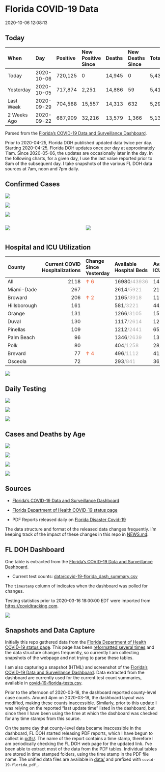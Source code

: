 Florida COVID-19 Data
================
2020-10-06 12:08:13

## Today

| When        | Day        | Positive | New Positive Since | Deaths | New Deaths Since | Total     |
| :---------- | :--------- | :------- | :----------------- | :----- | :--------------- | :-------- |
| Today       | 2020-10-06 | 720,125  | 0                  | 14,945 | 0                | 5,433,578 |
| Yesterday   | 2020-10-05 | 717,874  | 2,251              | 14,886 | 59               | 5,412,683 |
| Last Week   | 2020-09-29 | 704,568  | 15,557             | 14,313 | 632              | 5,290,116 |
| 2 Weeks Ago | 2020-09-22 | 687,909  | 32,216             | 13,579 | 1,366            | 5,132,342 |

Parsed from the [Florida’s COVID-19 Data and Surveillance
Dashboard](https://fdoh.maps.arcgis.com/apps/opsdashboard/index.html#/8d0de33f260d444c852a615dc7837c86).

Prior to 2020-04-25, Florida DOH published updated data twice per day.
Starting 2020-04-25, Florida DOH updates once per day at approximately
11am. Since 2020-05-06, the updates are occasionally later in the day.
In the following charts, for a given day, I use the last value reported
prior to 8am of the subsequent day. I take snapshots of the various FL
DOH data sources at 7am, noon and 7pm daily.

## Confirmed Cases

![](plots/covid-19-florida-daily-test-changes.png)

![](plots/covid-19-florida-deaths-by-day.png)

![](plots/covid-19-florida-county-top-6.png)

<div class="columns">

<div class="column is-full-mobile">

![](plots/covid-19-florida-testing.png)

</div>

<div class="column is-full-mobile">

![](plots/covid-19-florida-total-positive.png)

</div>

</div>

## Hospital and ICU Utilization

| County       | Current COVID Hospitalizations | Change Since Yesterday                  | Available Hospital Beds                      | Available ICU Beds                         |
| :----------- | -----------------------------: | :-------------------------------------- | :------------------------------------------- | :----------------------------------------- |
| All          |                           2118 | <span style="color: #EC4E20">↑ 6</span> | 16980<span style="color: #aaa">/43936</span> | 1444<span style="color: #aaa">/4626</span> |
| Miami-Dade   |                            267 |                                         | 2614<span style="color: #aaa">/5921</span>   | 210<span style="color: #aaa">/735</span>   |
| Broward      |                            206 | <span style="color: #EC4E20">↑ 2</span> | 1165<span style="color: #aaa">/3918</span>   | 116<span style="color: #aaa">/341</span>   |
| Hillsborough |                            161 |                                         | 581<span style="color: #aaa">/3221</span>    | 44<span style="color: #aaa">/333</span>    |
| Orange       |                            131 |                                         | 1266<span style="color: #aaa">/3105</span>   | 151<span style="color: #aaa">/253</span>   |
| Duval        |                            130 |                                         | 1117<span style="color: #aaa">/2614</span>   | 120<span style="color: #aaa">/345</span>   |
| Pinellas     |                            109 |                                         | 1212<span style="color: #aaa">/2441</span>   | 65<span style="color: #aaa">/227</span>    |
| Palm Beach   |                             96 |                                         | 1346<span style="color: #aaa">/2639</span>   | 139<span style="color: #aaa">/261</span>   |
| Polk         |                             80 |                                         | 404<span style="color: #aaa">/1258</span>    | 28<span style="color: #aaa">/145</span>    |
| Brevard      |                             77 | <span style="color: #EC4E20">↑ 4</span> | 496<span style="color: #aaa">/1112</span>    | 41<span style="color: #aaa">/124</span>    |
| Osceola      |                             72 |                                         | 293<span style="color: #aaa">/841</span>     | 36<span style="color: #aaa">/87</span>     |

![](plots/covid-19-florida-icu-usage.png)

## Daily Testing

![](plots/covid-19-florida-tests-per-case.png)

<!-- ![](plots/covid-19-florida-change-new-cases.png) -->

![](plots/covid-19-florida-tests-percent-positive.png)

![](plots/covid-19-florida-test-and-case-growth.png)

## Cases and Deaths by Age

![](plots/covid-19-florida-weekly-events-by-age.png)

![](plots/covid-19-florida-age.png)

![](plots/covid-19-florida-age-deaths.png)

![](plots/covid-19-florida-age-sex.png)

## Sources

  - [Florida’s COVID-19 Data and Surveillance
    Dashboard](https://fdoh.maps.arcgis.com/apps/opsdashboard/index.html#/8d0de33f260d444c852a615dc7837c86)

  - [Florida Department of Health COVID-19 status
    page](http://www.floridahealth.gov/diseases-and-conditions/COVID-19/)

  - PDF Reports released daily on [Florida Disaster
    Covid-19](http://www.floridahealth.gov/diseases-and-conditions/COVID-19/)

The data structure and format of the released data changes frequently.
I’m keeping track of the impact of these changes in this repo in
[NEWS.md](NEWS.md).

## FL DOH Dashboard

One table is extracted from the [Florida’s COVID-19 Data and
Surveillance
Dashboard](https://fdoh.maps.arcgis.com/apps/opsdashboard/index.html#/8d0de33f260d444c852a615dc7837c86).

  - Current test counts:
    [data/covid-19-florida\_dash\_summary.csv](data/covid-19-florida_dash_summary.csv)

The `timestamp` column of indicates when the dashboard was polled for
changes.

Testing statistics prior to 2020-03-16 18:00:00 EDT were imported from
<https://covidtracking.com>.

![](screenshots/fodh_maps_arcgis_com__apps__opsdashboard.png)

## Snapshots and Data Capture

Initially this repo gathered data from the [Florida Department of Health
COVID-19 status
page](http://www.floridahealth.gov/diseases-and-conditions/COVID-19/).
This page has been [reformatted several
times](screenshots/floridahealth_gov__diseases-and-conditions__COVID-19.png)
and the data structure changes frequently, so currently I am collecting
snapshots of the webpage and not trying to parse these tables.

I am also capturing a snapshot (HTML) and screenshot of the [Florida’s
COVID-19 Data and Surveillance
Dashboard](https://fdoh.maps.arcgis.com/apps/opsdashboard/index.html#/8d0de33f260d444c852a615dc7837c86).
Data extracted from the dashboard are currently used for the current
test count summaries, available in
[covid-19-florida-tests.csv](covid-19-florida-tests.csv).

Prior to the afternoon of 2020-03-18, the dashboard reported
county-level case counts. Around 4pm on 2020-03-18, the dashboard layout
was modified, making these counts inaccessible. Similarly, prior to this
update I was relying on the reported “last update time” listed in the
dashboard, but since then I have been using the time at which the
dashboard was checked for any time stamps from this source.

On the same day that county-level data became inaccessible in the
dashboard, FL DOH started releasing PDF reports, which I have begun to
collect in [pdfs/](pdfs/). The name of the report contains a time stamp,
therefore I am periodically checking the FL DOH web page for the updated
link. I’ve been able to extract most of the data from the PDF tables.
Individual tables are stored in time stamped folders, using the time
stamp in the PDF file name. The unified data files are available in
[data/](data/) and prefixed with `covid-19-florida_pdf_`.
